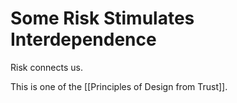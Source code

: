 # Some Risk Stimulates Interdependence

Risk connects us. 

This is one of the [[Principles of Design from Trust]]. 
